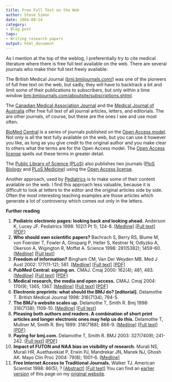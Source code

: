 ```yaml
---
title: Free Full Text on the Web
author: Steve Simon
date: 2004-08-24
category:
- Blog post
tags:
- Writing research papers
output: html_document
---
```

As I mention at the top of the weblog, I preferentially try to cite
medical literature where there is free full text available on the web.
There are several journals who make their full text freely available:

The British Medical Journal
[(bmj.bmjjournals.com/](http://bmj.bmjjournals.com/)) was one of the
pioneers of full free text on the web, but sadly, they will have to
backtrack a bit and limit some of their publications to subscribers, but
only within a time window
[bmj.bmjjournals.com/aboutsite/subscriptions.shtml](http://bmj.bmjjournals.com/aboutsite/subscriptions.shtml).

The [Canadian Medical Association Journal](http://www.cmaj.ca/) and the
[Medical Journal of Australia](http://www.mja.com.au/) offer free full
text of all journal articles, letters, and editorials. The are other
journals, of course, but these are the ones I see and use most often.

[BioMed Central](http://www.biomedcentral.com/home) is a series of
journals published on the [Open Access
model](http://www.biomedcentral.com/openaccess/). Not only is all the
text fully available on the web, but you can use it however you like, as
long as you give credit to the original author and you make clear to
others what the terms are for the Open Access model. The [Open Access
license](http://www.biomedcentral.com/info/about/license) spells out
these terms in greater detail.

The [Public Library of Science (PLoS)](http://www.plos.org/) also
publishes two journals ([PloS
Biology](http://www.plosbiology.org/plosonline/?request=index-html) and
[PLoS Medicine](http://www.plosmedicine.org/medicine/)) using the [Open
Access license](http://www.plos.org/journals/license.html).

Another approach, used by
[Pediatrics](http://pediatrics.aappublications.org/) is to make some of
their content available on the web. I find this approach less valuable,
because it is difficult to look at letters to the editor and the
original articles side by side. Often the most interesting teaching
examples are those articles which generate a lot of controversy which
comes out only in the letters.

**Further reading**

1.  **Pediatric electronic pages: looking back and looking ahead.**
    Anderson K, Lucey JF. Pediatrics 1998: 102(1 Pt 1); 124-8.
    [\[Medline\]](http://www.ncbi.nlm.nih.gov/entrez/query.fcgi?cmd=Retrieve&db=PubMed&list_uids=9714636&dopt=Abstract)
    [\[Full
    text\]](http://pediatrics.aappublications.org/cgi/content/full/102/1/124)
    [\[PDF\]](http://pediatrics.aappublications.org/cgi/reprint/102/1/124.pdf)
2.  **Who should own scientific papers?** Bachrach S, Berry RS, Blume M,
    von Foerster T, Fowler A, Ginsparg P, Heller S, Kestner N, Odlyzko
    A, Okerson A, Wigington R, Moffat A. Science 1998: 281(5382);
    1459-60.
    [\[Medline\]](http://www.ncbi.nlm.nih.gov/entrez/query.fcgi?cmd=Retrieve&db=PubMed&list_uids=9750115&dopt=Abstract)
    [\[Full text\]](http://www.Library.yale.edu/~llicense/POLICYF.HTM)
3.  **Freedom of information?** Bingham CM, Van Der Weyden MB. Med J
    Aust 2002: 177(11-12); 581.
    [\[Medline\]](http://www.ncbi.nlm.nih.gov/entrez/query.fcgi?cmd=Retrieve&db=PubMed&list_uids=12463970&dopt=Abstract)
    [\[Full
    text\]](http://www.mja.com.au/public/issues/177_11_021202/bin10739_fm.html)
    [\[PDF\]](http://www.mja.com.au/public/issues/177_11_021202/bin10739_fm.pdf)
4.  **PubMed Central: signing on.** CMAJ. Cmaj 2000: 162(4); 481, 483.
    [\[Medline\]](http://www.ncbi.nlm.nih.rez/query.fcgi?cmd=Retrieve&db=PubMed&list_uids=10701374&dopt=Abstract)
    [\[Full text\]](http://www.cmaj.ca/cgi/content/full/162/4/481)
    [\[PDF\]](http://www.cmaj.ca/cgi/reprint/162/4/481.pdf)
5.  **Medical research, the media and open access.** CMAJ. Cmaj 2004:
    170(9); 1365, 1367.
    [\[Medline\]](http://www.ncbi.nlm.nih.gov/entrez/query.fcgi?cmd=Retrieve&db=PubMed&list_uids=15111449&dopt=Abstract)
    [\[Full text\]](http://www.cmaj.ca/cgi/content/full/170/9/1365)
    [\[PDF\]](http://www.cmaj.ca/cgi/reprint/170/9/1365.pdf)
6.  **Electronic preprints: what should the BMJ do? \[editorial\].**
    Delamothe T. British Medical Journal 1998: 316(7134); 794-5.
7.  **The BMJ\'s website scales up.** Delamothe T, Smith R. Bmj 1998:
    316(7138); 1109-10.
    [\[Medline\]](http://www.ncbi.nlm.nih.gov/entrez/query.fcgi?cmd=Retrieve&db=PubMed&list_uids=9552946&dopt=Abstract)
    [\[Full
    text\]](http://bmj.bmjjournals.com/cgi/content/full/316/7138/1109)
8.  **Pleasing both authors and readers. A combination of short print
    articles and longer electronic ones may help us do this.** Delamothe
    T, Mullner M, Smith R. Bmj 1999: 318(7188); 888-9.
    [\[Medline\]](http://www.ncbi.nlm.nih.gov/entrez/query.fcgi?cmd=Retrieve&db=PubMed&list_uids=10102831&dopt=Abstract)
    [\[Full
    text\]](http://bmj.bmjjournals.com/cgi/content/full/318/7188/888)
    [\[PDF\]](http://bmj.bmjjournals.com/cgi/reprint/318/7188/888.pdf)
9.  **Paying for bmj.com.** Delamothe T, Smith R. BMJ 2003: 327(7409);
    241-242. [\[Full
    text\]](http://bmj.bmjjournals.com/cgi/content/full/327/7409/241)
    [\[PDF\]](http://bmj.bmjjournals.com/cgi/reprint/327/7409/241.pdf)
10. **Impact of FUTON and NAA bias on visibility of research.** Murali
    NS, Murali HR, Auethavekiat P, Erwin PJ, Mandrekar JN, Manek NJ,
    Ghosh AK. Mayo Clin Proc 2004: 79(8); 1001-6.
    [\[Medline\]](http://www.ncbi.nlm.nih.gov/entrez/query.fcgi?cmd=Retrieve&db=PubMed&list_uids=15301326&dopt=Abstract)
11. **Free Internet Access to Traditional Journals.** Walker TJ.
    American Scientist 1998: 86(5); ?
    [\[Abstract\]](http://www.americanscientist.org/template/AssetDetail/assetid/15595)
    [\[Full
    text\]](http://www.americanscientist.org/template/AssetDetail/assetid/15595?fulltext=true)
You can find an [earlier version](http://www.pmean.com/04/FullText.html) of this page on my [original website](http://www.pmean.com/original_site.html).
